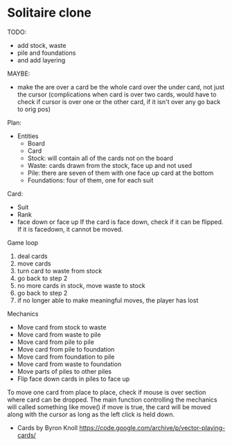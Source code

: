 # Solitaire clone

TODO:
- add stock, waste
- pile and foundations
- and add layering

MAYBE:
- make the are over a card be the whole card over the under card, not just the cursor (complications when card is over two cards, would have to check if cursor is over one or the other card, if it isn't over any go back to orig pos)

Plan:
- Entities
    - Board
    - Card
    - Stock: will contain all of the cards not on the board
    - Waste: cards drawn from the stock, face up and not used
    - Pile: there are seven of them with one face up card at the bottom
    - Foundations: four of them, one for each suit

Card:
- Suit
- Rank
- face down or face up
If the card is face down, check if it can be flipped.
If it is facedown, it cannot be moved.

Game loop
1. deal cards
2. move cards
3. turn card to waste from stock
4. go back to step 2
5. no more cards in stock, move waste to stock
6. go back to step 2
7. if no longer able to make meaningful moves, the player has lost

Mechanics
- Move card from stock to waste
- Move card from waste to pile
- Move card from pile to pile
- Move card from pile to foundation
- Move card from foundation to pile
- Move card from waste to foundation
- Move parts of piles to other piles
- Flip face down cards in piles to face up

To move one card from place to place, check if mouse is over section where card can be dropped.
The main function controlling the mechanics will called something like move() if move is true,
the card will be moved along with the cursor as long as the left click is held down.

- Cards by Byron Knoll https://code.google.com/archive/p/vector-playing-cards/ 
